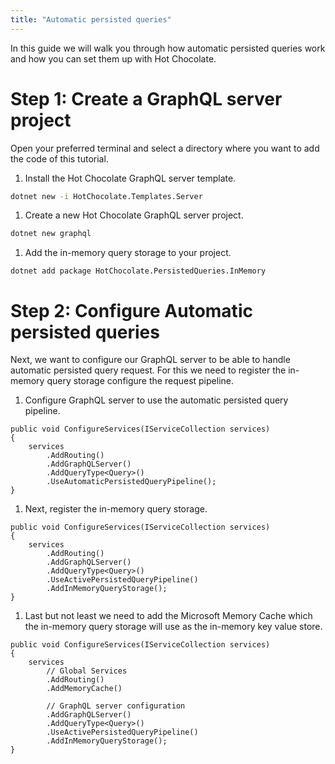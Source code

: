 ```yaml
---
title: "Automatic persisted queries"
---
```


In this guide we will walk you through how automatic persisted queries work and how you can set them up with Hot Chocolate.

# Step 1: Create a GraphQL server project

Open your preferred terminal and select a directory where you want to add the code of this tutorial.

1. Install the Hot Chocolate GraphQL server template.

```bash
dotnet new -i HotChocolate.Templates.Server
```

1. Create a new Hot Chocolate GraphQL server project.

```bash
dotnet new graphql
```

1. Add the in-memory query storage to your project.

```
dotnet add package HotChocolate.PersistedQueries.InMemory
```

# Step 2: Configure Automatic persisted queries

Next, we want to configure our GraphQL server to be able to handle automatic persisted query request. For this we need to register the in-memory query storage configure the request pipeline.

1. Configure GraphQL server to use the automatic persisted query pipeline.

```
public void ConfigureServices(IServiceCollection services)
{
    services
        .AddRouting()
        .AddGraphQLServer()
        .AddQueryType<Query>()
        .UseAutomaticPersistedQueryPipeline();
}
```

1. Next, register the in-memory query storage.

```
public void ConfigureServices(IServiceCollection services)
{
    services
        .AddRouting()
        .AddGraphQLServer()
        .AddQueryType<Query>()
        .UseActivePersistedQueryPipeline()
        .AddInMemoryQueryStorage();
}
```

1. Last but not least we need to add the Microsoft Memory Cache which the in-memory query storage will use as the in-memory key value store.

```
public void ConfigureServices(IServiceCollection services)
{
    services
        // Global Services
        .AddRouting()
        .AddMemoryCache()

        // GraphQL server configuration
        .AddGraphQLServer()
        .AddQueryType<Query>()
        .UseActivePersistedQueryPipeline()
        .AddInMemoryQueryStorage();
}
```
